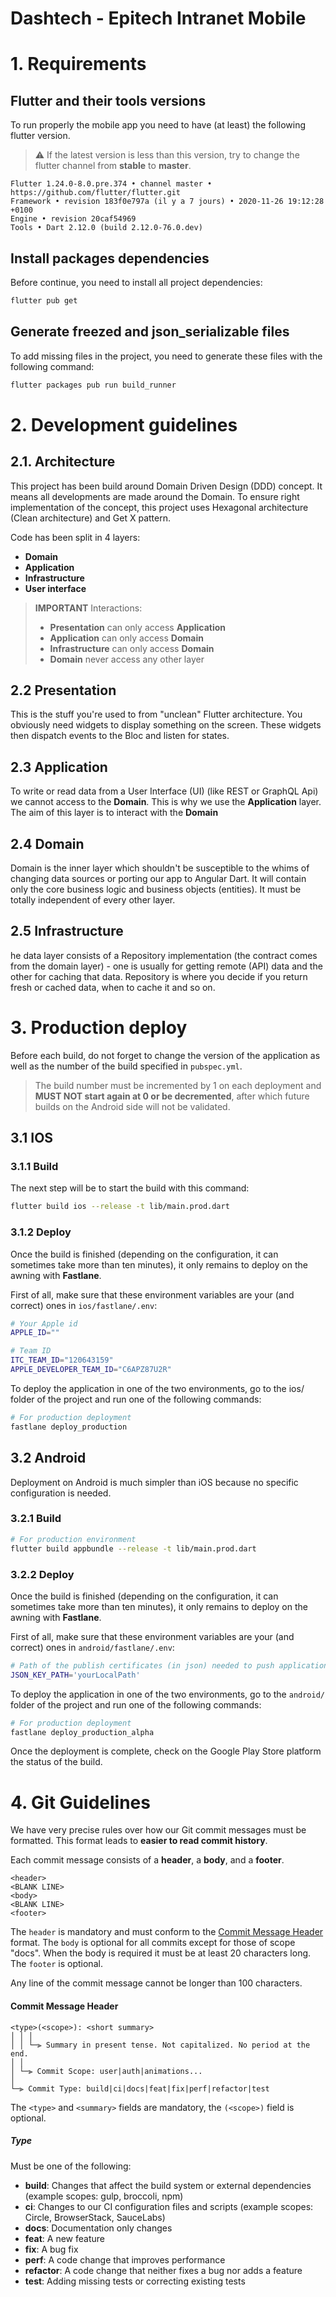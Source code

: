 # Dashtech - Epitech Intranet Mobile

# 1. Requirements

## Flutter and their tools versions

To run properly the mobile app you need to have (at least) the following flutter version.
> :warning: If the latest version is less than this version, try to change the flutter channel from **stable** to **master**.

```raw
Flutter 1.24.0-8.0.pre.374 • channel master • https://github.com/flutter/flutter.git
Framework • revision 183f0e797a (il y a 7 jours) • 2020-11-26 19:12:28 +0100
Engine • revision 20caf54969
Tools • Dart 2.12.0 (build 2.12.0-76.0.dev)
```

## Install packages dependencies

Before continue, you need to install all project dependencies:

```bash
flutter pub get
```

## Generate freezed and json_serializable files

To add missing files in the project, you need to generate these files with the following command:

```bash
flutter packages pub run build_runner
```
#  2. Development guidelines

##  2.1. Architecture

This project has been build around Domain Driven Design (DDD) concept. It means all developments are made around the Domain.
To ensure right implementation of the concept, this project uses Hexagonal architecture (Clean architecture) and Get X pattern.

Code has been split in 4 layers:
- **Domain**
- **Application**
- **Infrastructure**
- **User interface**

> **IMPORTANT**
> Interactions:
> - **Presentation** can only access **Application**
> - **Application** can only access **Domain**
> - **Infrastructure** can only access **Domain**
> - **Domain** never access any other layer

##  2.2 Presentation

This is the stuff you're used to from "unclean" Flutter architecture. You obviously need widgets to display something on the screen. These widgets then dispatch events to the Bloc and listen for states.

##  2.3 Application

To write or read data from a User Interface (UI) (like REST or GraphQL Api) we cannot access to the **Domain**.
This is why we use the **Application** layer. The aim of this layer is to interact with the **Domain**

##  2.4 Domain

Domain is the inner layer which shouldn't be susceptible to the whims of changing data sources or porting our app to Angular Dart. It will contain only the core business logic and business objects (entities). It must be totally independent of every other layer.

##  2.5 Infrastructure

he data layer consists of a Repository implementation (the contract comes from the domain layer) - one is usually for getting remote (API) data and the other for caching that data. Repository is where you decide if you return fresh or cached data, when to cache it and so on.

#  3. Production deploy

Before each build, do not forget to change the version of the application as well as the number of the build specified in `pubspec.yml`.

> The build number must be incremented by 1 on each deployment and **MUST NOT start again at 0 or be decremented**, after which future builds on the Android side will not be validated.

##  3.1 IOS

###  3.1.1 Build

The next step will be to start the build with this command:

```bash
flutter build ios --release -t lib/main.prod.dart
```

###  3.1.2 Deploy

Once the build is finished (depending on the configuration, it can sometimes take more than ten minutes), it only remains to deploy on the awning with **Fastlane**.

First of all, make sure that these environment variables are your (and correct) ones in `ios/fastlane/.env`:

```bash
# Your Apple id
APPLE_ID=""

# Team ID
ITC_TEAM_ID="120643159"
APPLE_DEVELOPER_TEAM_ID="C6APZ87U2R"
```

To deploy the application in one of the two environments, go to the ios/ folder of the project and run one of the following commands:

```bash
# For production deployment
fastlane deploy_production
```

##  3.2 Android

Deployment on Android is much simpler than iOS because no specific configuration is needed.

###  3.2.1 Build

```bash
# For production environment
flutter build appbundle --release -t lib/main.prod.dart
```

###  3.2.2 Deploy

Once the build is finished (depending on the configuration, it can sometimes take more than ten minutes), it only remains to deploy on the awning with **Fastlane**.

First of all, make sure that these environment variables are your (and correct) ones in `android/fastlane/.env`:

```bash
# Path of the publish certificates (in json) needed to push application
JSON_KEY_PATH='yourLocalPath'
```

To deploy the application in one of the two environments, go to the `android/` folder of the project and run one of the following commands:

```bash
# For production deployment
fastlane deploy_production_alpha
```

Once the deployment is complete, check on the Google Play Store platform the status of the build.

#  4. Git Guidelines

We have very precise rules over how our Git commit messages must be formatted.
This format leads to **easier to read commit history**.

Each commit message consists of a **header**, a **body**, and a **footer**.

```
<header>
<BLANK LINE>
<body>
<BLANK LINE>
<footer>
```

The `header` is mandatory and must conform to the [Commit Message Header](#commit-header) format.
The `body` is optional for all commits except for those of scope "docs".
When the body is required it must be at least 20 characters long.
The `footer` is optional.

Any line of the commit message cannot be longer than 100 characters.

####  <a href="commit-header"></a>Commit Message Header

```
<type>(<scope>): <short summary>
│ │ │
│ │ └─⫸ Summary in present tense. Not capitalized. No period at the end.
│ │
│ └─⫸ Commit Scope: user|auth|animations...
│
└─⫸ Commit Type: build|ci|docs|feat|fix|perf|refactor|test
```

The `<type>` and `<summary>` fields are mandatory, the `(<scope>)` field is optional.

#####  Type

Must be one of the following:
* **build**: Changes that affect the build system or external dependencies (example scopes: gulp, broccoli, npm)
* **ci**: Changes to our CI configuration files and scripts (example scopes: Circle, BrowserStack, SauceLabs)
* **docs**: Documentation only changes
* **feat**: A new feature
* **fix**: A bug fix
* **perf**: A code change that improves performance
* **refactor**: A code change that neither fixes a bug nor adds a feature
* **test**: Adding missing tests or correcting existing tests
